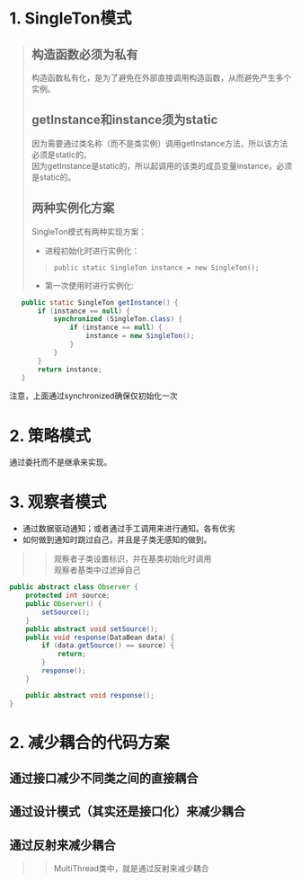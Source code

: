 # 1. SingleTon模式
> ## 构造函数必须为私有
> 构造函数私有化，是为了避免在外部直接调用构造函数，从而避免产生多个实例。
> ## getInstance和instance须为static
> 因为需要通过类名称（而不是类实例）调用getInstance方法，所以该方法必须是static的。  
> 因为getInstance是static的，所以起调用的该类的成员变量instance，必须是static的。
> ## 两种实例化方案
> SingleTon模式有两种实现方案：
> - 进程初始化时进行实例化：
>> `public static SingleTon instance = new SingleTon();`
> - 第一次使用时进行实例化:
 ``` java
    public static SingleTon getInstance() {
        if (instance == null) {
            synchronized (SingleTon.class) {
                if (instance == null) {
                    instance = new SingleTon();
                }
            }
        }
        return instance;
    }
 ```
注意，上面通过synchronized确保仅初始化一次
# 2. 策略模式
通过委托而不是继承来实现。

# 3. 观察者模式  
- 通过数据驱动通知；或者通过手工调用来进行通知。各有优劣  
- 如何做到通知时跳过自己，并且是子类无感知的做到。  
>> 观察者子类设置标识，并在基类初始化时调用  
>> 观察者基类中过滤掉自己  
```java
public abstract class Observer {
    protected int source;
    public Observer() {
        setSource();
    }
    public abstract void setSource();
    public void response(DataBean data) {
        if (data.getSource() == source) {
            return;
        }
        response();
    }

    public abstract void response();
}
```

# 2. 减少耦合的代码方案
## 通过接口减少不同类之间的直接耦合
## 通过设计模式（其实还是接口化）来减少耦合
## 通过反射来减少耦合
>> MultiThread类中，就是通过反射来减少耦合